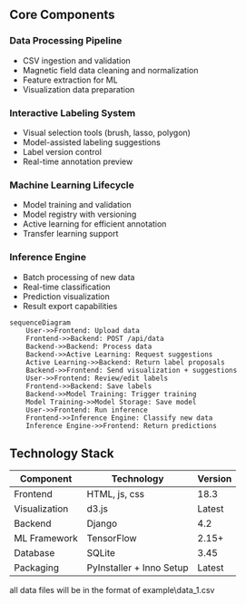 ## Core Components

### Data Processing Pipeline
- CSV ingestion and validation
- Magnetic field data cleaning and normalization
- Feature extraction for ML
- Visualization data preparation

### Interactive Labeling System
- Visual selection tools (brush, lasso, polygon)
- Model-assisted labeling suggestions
- Label version control
- Real-time annotation preview

### Machine Learning Lifecycle
- Model training and validation
- Model registry with versioning
- Active learning for efficient annotation
- Transfer learning support

### Inference Engine
- Batch processing of new data
- Real-time classification
- Prediction visualization
- Result export capabilities

```mermaid
sequenceDiagram
    User->>Frontend: Upload data
    Frontend->>Backend: POST /api/data
    Backend->>Backend: Process data
    Backend->>Active Learning: Request suggestions
    Active Learning->>Backend: Return label proposals
    Backend->>Frontend: Send visualization + suggestions
    User->>Frontend: Review/edit labels
    Frontend->>Backend: Save labels
    Backend->>Model Training: Trigger training
    Model Training->>Model Storage: Save model
    User->>Frontend: Run inference
    Frontend->>Inference Engine: Classify new data
    Inference Engine->>Frontend: Return predictions
```

## Technology Stack
| Component | Technology | Version |
|-----------|------------|---------|
| Frontend | HTML, js, css | 18.3 |
| Visualization | d3.js | Latest |
| Backend | Django | 4.2 |
| ML Framework | TensorFlow | 2.15+ |
| Database | SQLite | 3.45 |
| Packaging | PyInstaller + Inno Setup | Latest |

all data files will be in the format of example\data_1.csv

